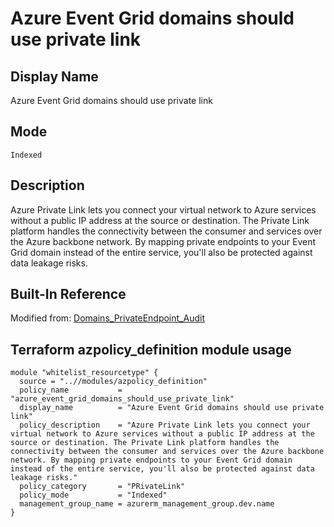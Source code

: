 # Azure Event Grid domains should use private link

## Display Name

Azure Event Grid domains should use private link

## Mode

`Indexed`

## Description

Azure Private Link lets you connect your virtual network to Azure services without a public IP address at the source or destination. The Private Link platform handles the connectivity between the consumer and services over the Azure backbone network. By mapping private endpoints to your Event Grid domain instead of the entire service, you'll also be protected against data leakage risks.

## Built-In Reference

Modified from: [Domains_PrivateEndpoint_Audit](https://github.com/Azure/azure-policy/blob/master/built-in-policies/policyDefinitions/Event%20Grid/Domains_PrivateEndpoint_Audit.json)

Terraform azpolicy_definition module usage
-----

```hcl
module "whitelist_resourcetype" {
  source = "..//modules/azpolicy_definition"
  policy_name           = "azure_event_grid_domains_should_use_private_link"
  display_name          = "Azure Event Grid domains should use private link"
  policy_description    = "Azure Private Link lets you connect your virtual network to Azure services without a public IP address at the source or destination. The Private Link platform handles the connectivity between the consumer and services over the Azure backbone network. By mapping private endpoints to your Event Grid domain instead of the entire service, you'll also be protected against data leakage risks."
  policy_category       = "PRivateLink"
  policy_mode           = "Indexed"
  management_group_name = azurerm_management_group.dev.name
}
```
